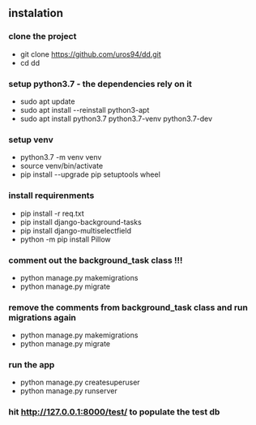 ## instalation

### clone the project
- git clone https://github.com/uros94/dd.git
- cd dd

### setup python3.7 - the dependencies rely on it
- sudo apt update
- sudo apt install --reinstall python3-apt
- sudo apt install python3.7 python3.7-venv python3.7-dev

### setup venv
- python3.7 -m venv venv
- source venv/bin/activate
- pip install --upgrade pip setuptools wheel

### install requirenments
- pip install -r req.txt
- pip install django-background-tasks
- pip install django-multiselectfield
- python -m pip install Pillow

### comment out the background_task class !!!

- python manage.py makemigrations
- python manage.py migrate

### remove the comments from background_task class and run migrations again
- python manage.py makemigrations
- python manage.py migrate

### run the app
- python manage.py createsuperuser
- python manage.py runserver


### hit http://127.0.0.1:8000/test/ to populate the test db
